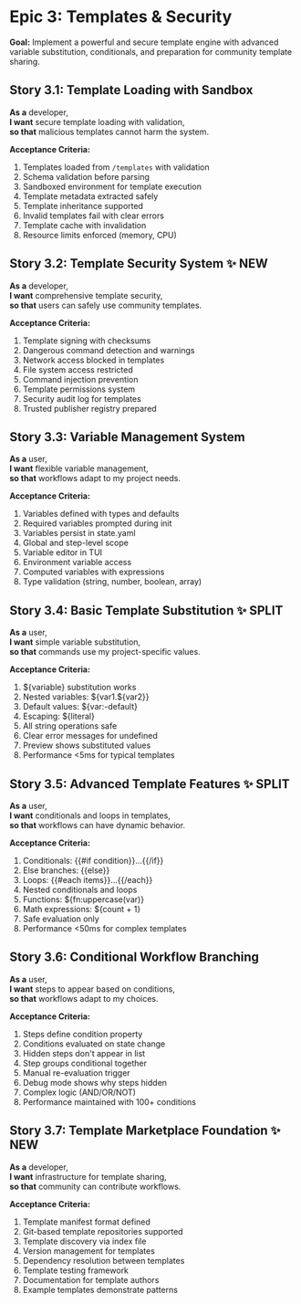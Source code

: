 # Epic 3: Templates & Security

**Goal:** Implement a powerful and secure template engine with advanced variable substitution, conditionals, and preparation for community template sharing.

## Story 3.1: Template Loading with Sandbox

**As a** developer,  
**I want** secure template loading with validation,  
**so that** malicious templates cannot harm the system.

**Acceptance Criteria:**
1. Templates loaded from `/templates` with validation
2. Schema validation before parsing
3. Sandboxed environment for template execution
4. Template metadata extracted safely
5. Template inheritance supported
6. Invalid templates fail with clear errors
7. Template cache with invalidation
8. Resource limits enforced (memory, CPU)

## Story 3.2: Template Security System ✨ NEW

**As a** developer,  
**I want** comprehensive template security,  
**so that** users can safely use community templates.

**Acceptance Criteria:**
1. Template signing with checksums
2. Dangerous command detection and warnings
3. Network access blocked in templates
4. File system access restricted
5. Command injection prevention
6. Template permissions system
7. Security audit log for templates
8. Trusted publisher registry prepared

## Story 3.3: Variable Management System

**As a** user,  
**I want** flexible variable management,  
**so that** workflows adapt to my project needs.

**Acceptance Criteria:**
1. Variables defined with types and defaults
2. Required variables prompted during init
3. Variables persist in state.yaml
4. Global and step-level scope
5. Variable editor in TUI
6. Environment variable access
7. Computed variables with expressions
8. Type validation (string, number, boolean, array)

## Story 3.4: Basic Template Substitution ✨ SPLIT

**As a** user,  
**I want** simple variable substitution,  
**so that** commands use my project-specific values.

**Acceptance Criteria:**
1. ${variable} substitution works
2. Nested variables: ${var1.${var2}}
3. Default values: ${var:-default}
4. Escaping: \${literal}
5. All string operations safe
6. Clear error messages for undefined
7. Preview shows substituted values
8. Performance <5ms for typical templates

## Story 3.5: Advanced Template Features ✨ SPLIT

**As a** user,  
**I want** conditionals and loops in templates,  
**so that** workflows can have dynamic behavior.

**Acceptance Criteria:**
1. Conditionals: {{#if condition}}...{{/if}}
2. Else branches: {{else}}
3. Loops: {{#each items}}...{{/each}}
4. Nested conditionals and loops
5. Functions: ${fn:uppercase(var)}
6. Math expressions: ${count + 1}
7. Safe evaluation only
8. Performance <50ms for complex templates

## Story 3.6: Conditional Workflow Branching

**As a** user,  
**I want** steps to appear based on conditions,  
**so that** workflows adapt to my choices.

**Acceptance Criteria:**
1. Steps define condition property
2. Conditions evaluated on state change
3. Hidden steps don't appear in list
4. Step groups conditional together
5. Manual re-evaluation trigger
6. Debug mode shows why steps hidden
7. Complex logic (AND/OR/NOT)
8. Performance maintained with 100+ conditions

## Story 3.7: Template Marketplace Foundation ✨ NEW

**As a** developer,  
**I want** infrastructure for template sharing,  
**so that** community can contribute workflows.

**Acceptance Criteria:**
1. Template manifest format defined
2. Git-based template repositories supported
3. Template discovery via index file
4. Version management for templates
5. Dependency resolution between templates
6. Template testing framework
7. Documentation for template authors
8. Example templates demonstrate patterns
